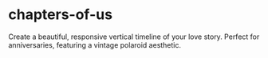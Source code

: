 # chapters-of-us
Create a beautiful, responsive vertical timeline of your love story. Perfect for anniversaries, featuring a vintage polaroid aesthetic.
